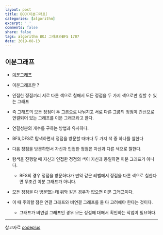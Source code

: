 ```yaml
---
layout: post
title: BOJ(이분그래프)
categories: [algorithm]
excerpt: ' '
comments: false
share: false
tags: algorithm BOJ 그래프와BFS 1707
date: 2019-08-13
---
```


## 이분그래프

- [이분그래프](https://www.acmicpc.net/problem/1707)

- 이분그래프란 ?
- 인접한 정점끼리 서로 다른 색으로 칠해서 모든 정점을 두 가지 색으로만 칠할 수 있는 그래프
- 즉 그래프의 모든 정점이 두 그룹으로 나눠지고 서로 다른 그룹의 정점이 간선으로 연결되어 있는 그래프를 이분 그래프라고 한다.

- 연결성분의 개수를 구하는 방법과 유사하다.
- BFS,DFS로 탐색하면서 정점을 방문할 때마다 두 가지 색 중 하나를 칠한다
- 다음 정점을 방문하면서 자신과 인접한 정점은 자신과 다른 색으로 칠한다.
- 탐색을 진행할 때 자신과 인접한 정점의 색이 자신과 동일하면 이분 그래프가 아니다.
  - BFS의 경우 정점을 방문하다가 만약 같은 레벨에서 정점을 다른 색으로 칠한다면 무조건 이분 그래프가 아니다.
- 모든 정점을 다 방문했는데 위와 같은 경우가 없으면 이분 그래프이다.

- 이 때 주의할 점은 연결 그래프와 비연결 그래프를 둘 다 고려해야 한다는 것이다.
  - 그래프가 비연결 그래프인 경우 모든 정점에 대해서 확인하는 작업이 필요하다.

---

참고자료
[codeplus](https://code.plus/course/32)

